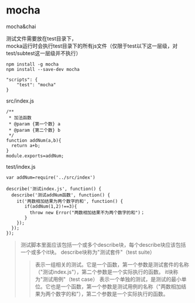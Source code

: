 # mocha
mocha&amp;chai

测试文件需要放在test目录下，<br>
mocka运行时会执行test目录下的所有js文件（仅限于test以下这一层级，对test/subtest这一层级并不执行）

```
npm install -g mocha
npm install --save-dev mocha
```
```
"scripts": {
    "test": "mocha"
}
```

src/index.js
```
/**
 * 加法函数
 * @param {第一个数} a
 * @param {第二个数} b
 */
function addNum(a,b){
  return a+b;
}
module.exports=addNum;
```

test/index.js
```
var addNum=require('../src/index')

describe('测试index.js', function() {
  describe('测试addNum函数', function() {
    it('两数相加结果为两个数字的和', function() {
       if(addNum(1,2)!==3){
         throw new Error("两数相加结果不为两个数字的和")；
       }
    });
  });
});
```
> 测试脚本里面应该包括一个或多个describe块，每个describe块应该包括一个或多个it块。
> describe块称为"测试套件"（test suite）
>> 表示一组相关的测试。它是一个函数，第一个参数是测试套件的名称（"测试index.js"），第二个参数是一个实际执行的函数。
> it块称为"测试用例"（test case）
>> 表示一个单独的测试，是测试的最小单位。它也是一个函数，第一个参数是测试用例的名称（"两数相加结果为两个数字的和"），第二个参数是一个实际执行的函数。
